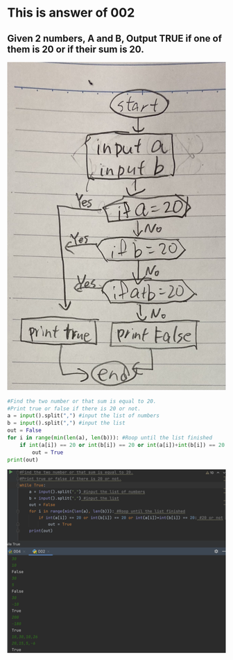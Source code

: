 # This is answer of 002
## Given 2 numbers, A and B, Output TRUE if one of them is 20 or if their sum is 20.


![](https://github.com/yutaro741/unit-1/blob/main/picture/0974363B-BEFA-4A50-960A-AA94ED713C83.jpg)
```.py
#Find the two number or that sum is equal to 20.
#Print true or false if there is 20 or not.
a = input().split(",") #input the list of numbers
b = input().split(",") #input the list
out = False
for i in range(min(len(a), len(b))): #Roop until the list finished
    if int(a[i]) == 20 or int(b[i]) == 20 or int(a[i])+int(b[i]) == 20: #20 or not
        out = True
print(out)
```

![](https://github.com/yutaro741/unit-1/blob/main/picture/%E3%82%B9%E3%82%AF%E3%83%AA%E3%83%BC%E3%83%B3%E3%82%B7%E3%83%A7%E3%83%83%E3%83%88%202022-10-05%2010.51.29.png)
